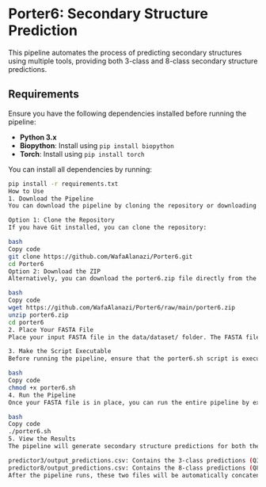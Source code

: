 
# Porter6: Secondary Structure Prediction

This pipeline automates the process of predicting secondary structures using multiple tools, providing both 3-class and 8-class secondary structure predictions.

## Requirements

Ensure you have the following dependencies installed before running the pipeline:

- **Python 3.x**
- **Biopython**: Install using `pip install biopython`
- **Torch**: Install using `pip install torch`

You can install all dependencies by running:

```bash
pip install -r requirements.txt
How to Use
1. Download the Pipeline
You can download the pipeline by cloning the repository or downloading the ZIP file directly.

Option 1: Clone the Repository
If you have Git installed, you can clone the repository:

bash
Copy code
git clone https://github.com/WafaAlanazi/Porter6.git
cd Porter6
Option 2: Download the ZIP
Alternatively, you can download the porter6.zip file directly from the GitHub repository and extract it:

bash
Copy code
wget https://github.com/WafaAlanazi/Porter6/raw/main/porter6.zip
unzip porter6.zip
cd porter6
2. Place Your FASTA File
Place your input FASTA file in the data/dataset/ folder. The FASTA file must be named set3.fasta to be processed by the pipeline.

3. Make the Script Executable
Before running the pipeline, ensure that the porter6.sh script is executable. You only need to do this once:

bash
Copy code
chmod +x porter6.sh
4. Run the Pipeline
Once your FASTA file is in place, you can run the entire pipeline by executing the following command:

bash
Copy code
./porter6.sh
5. View the Results
The pipeline will generate secondary structure predictions for both the 3-class and 8-class categories. The results will be saved in the following CSV and JSON files:

predictor3/output_predictions.csv: Contains the 3-class predictions (Q3).
predictor8/output_predictions.csv: Contains the 8-class predictions (Q8).
After the pipeline runs, these two files will be automatically concatenated into a single output file with columns for id, q3, and q8.





